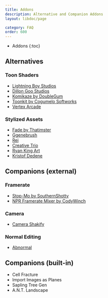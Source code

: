 ```yaml
---
title: Addons
description: Alternative and Companion Addons
layout: libdoc/page

category: FAQ
order: 600
---
```

- Addons
{:toc}

## Alternatives
### Toon Shaders
- [Lightning Boy Studios](https://lightningboystudio.gumroad.com/)
- [Dillon Goo Studios](https://dillongoo.gumroad.com/)
- [Komikaze by DoubleGum](https://blendermarket.com/products/komikaze)
- [Toonkit by Cogumelo Softworks](https://blendermarket.com/products/toonkit-for-cycles)
- [Vertex Arcade](https://blendermarket.com/products/advanced-toon-shader)

### Stylized Assets
- [Fade by Thatimster](https://blendermarket.com/products/fade)
- [Ggenebrush](https://ggenebrush.gumroad.com/)
- [Rei](https://reipart.gumroad.com/)
- [Creative Trio](https://blendermarket.com/creators/creativetrio)
- [Ryan King Art](https://blendermarket.com/creators/ryan-king-art)
- [Kristof Dedene](https://kdedene.gumroad.com/)

## Companions (external)
### Framerate
- [Stop-Mo by SouthernShotty](https://blendermarket.com/products/stop-mo)
- [NPR Framerate Mixer by CodyWinch](https://codywinch.gumroad.com/l/b3d_frm)

### Camera
- [Camera Shakify](https://github.com/EatTheFuture/camera_shakify)

### Normal Editing
- [Abnormal](https://github.com/bnpr/Abnormal)

## Companions (built-in)
- Cell Fracture
- Import Images as Planes
- Sapling Tree Gen
- A.N.T. Landscape

